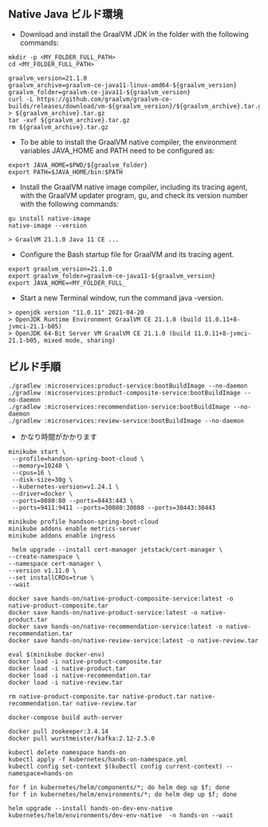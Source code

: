 ## Native Java ビルド環境
* Download and install the GraalVM JDK in the folder with the following commands:
```
mkdir -p <MY_FOLDER_FULL_PATH>
cd <MY_FOLDER_FULL_PATH>

graalvm_version=21.1.0
graalvm_archive=graalvm-ce-java11-linux-amd64-${graalvm_version}
graalvm_folder=graalvm-ce-java11-${graalvm_version}
curl -L https://github.com/graalvm/graalvm-ce-builds/releases/download/vm-${graalvm_version}/${graalvm_archive}.tar.gz > ${graalvm_archive}.tar.gz
tar -xvf ${graalvm_archive}.tar.gz
rm ${graalvm_archive}.tar.gz
```
* To be able to install the GraalVM native compiler, the environment variables JAVA_HOME and PATH need to be configured as:
```
export JAVA_HOME=$PWD/${graalvm_folder}
export PATH=$JAVA_HOME/bin:$PATH
```
* Install the GraalVM native image compiler, including its tracing agent, with the GraalVM updater program, gu, and check its version number with the following commands:
```
gu install native-image
native-image --version

> GraalVM 21.1.0 Java 11 CE ...
```
* Configure the Bash startup file for GraalVM and its tracing agent.
```
export graalvm_version=21.1.0
export graalvm_folder=graalvm-ce-java11-${graalvm_version}
export JAVA_HOME=<MY_FOLDER_FULL_
```

* Start a new Terminal window, run the command java -version.
```
> openjdk version "11.0.11" 2021-04-20
> OpenJDK Runtime Environment GraalVM CE 21.1.0 (build 11.0.11+8-jvmci-21.1-b05)
> OpenJDK 64-Bit Server VM GraalVM CE 21.1.0 (build 11.0.11+8-jvmci-21.1-b05, mixed mode, sharing)
```

## ビルド手順
```
./gradlew :microservices:product-service:bootBuildImage --no-daemon
./gradlew :microservices:product-composite-service:bootBuildImage --no-daemon
./gradlew :microservices:recommendation-service:bootBuildImage --no-daemon
./gradlew :microservices:review-service:bootBuildImage --no-daemon
```
* かなり時間がかかります
```
minikube start \
 --profile=handson-spring-boot-cloud \
 --memory=10240 \
 --cpus=16 \
 --disk-size=30g \
 --kubernetes-version=v1.24.1 \
 --driver=docker \
 --ports=8080:80 --ports=8443:443 \
 --ports=9411:9411 --ports=30080:30080 --ports=30443:30443 
```
```
minikube profile handson-spring-boot-cloud
minikube addons enable metrics-server
minikube addons enable ingress
```
```
 helm upgrade --install cert-manager jetstack/cert-manager \
--create-namespace \
--namespace cert-manager \
--version v1.11.0 \
--set installCRDs=true \
--wait
```

```
docker save hands-on/native-product-composite-service:latest -o native-product-composite.tar
docker save hands-on/native-product-service:latest -o native-product.tar
docker save hands-on/native-recommendation-service:latest -o native-recommendation.tar
docker save hands-on/native-review-service:latest -o native-review.tar
```
```
eval $(minikube docker-env)
docker load -i native-product-composite.tar
docker load -i native-product.tar
docker load -i native-recommendation.tar
docker load -i native-review.tar

rm native-product-composite.tar native-product.tar native-recommendation.tar native-review.tar
```
```
docker-compose build auth-server

docker pull zookeeper:3.4.14
docker pull wurstmeister/kafka:2.12-2.5.0
```
```
kubectl delete namespace hands-on
kubectl apply -f kubernetes/hands-on-namespace.yml
kubectl config set-context $(kubectl config current-context) --namespace=hands-on

for f in kubernetes/helm/components/*; do helm dep up $f; done
for f in kubernetes/helm/environments/*; do helm dep up $f; done

helm upgrade --install hands-on-dev-env-native  kubernetes/helm/environments/dev-env-native  -n hands-on --wait
```

